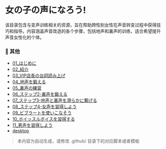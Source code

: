 # 女の子の声になろう!

该目录包含与变声训练相关的资源，旨在帮助跨性别女性在声音转变过程中获得技巧和指导。内容涵盖声音改造的各个步骤，包括地声和裏声的训练，适合希望提升声音女性化的个体。


### 📎 其他

- [01_はじめに](01_はじめに_page.md)
- [02_紹介](02_紹介_page.md)
- [03_VIP店長の台詞読み上げ](03_VIP店長の台詞読み上げ_page.md)
- [04_地声を鍛える](04_地声を鍛える_page.md)
- [05_裏声の練習](05_裏声の練習_page.md)
- [06_ステップ2-裏声を鍛える](06_ステップ2-裏声を鍛える_page.md)
- [07_ステップ3-地声と裏声を滑らかに繋げる](07_ステップ3-地声と裏声を滑らかに繋げる_page.md)
- [08_ステップ4-女声を習得しよう](08_ステップ4-女声を習得しよう_page.md)
- [09_ビブラートを使いこなそう](09_ビブラートを使いこなそう_page.md)
- [10_ホイッスルボイスを習得する](10_ホイッスルボイスを習得する_page.md)
- [11_男声を習得しよう](11_男声を習得しよう_page.md)
- [desktop](desktop_page.md)

> 本内容为自动生成，请修改 .github/ 目录下的对应脚本或者模板
